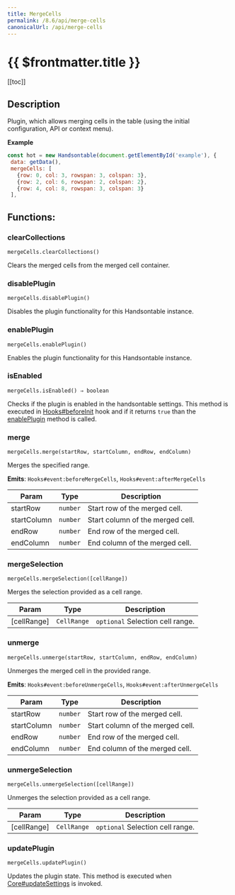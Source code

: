 ```yaml
---
title: MergeCells
permalink: /8.6/api/merge-cells
canonicalUrl: /api/merge-cells
---
```


# {{ $frontmatter.title }}

[[toc]]

## Description


Plugin, which allows merging cells in the table (using the initial configuration, API or context menu).


**Example**  
```js
const hot = new Handsontable(document.getElementById('example'), {
 data: getData(),
 mergeCells: [
   {row: 0, col: 3, rowspan: 3, colspan: 3},
   {row: 2, col: 6, rowspan: 2, colspan: 2},
   {row: 4, col: 8, rowspan: 3, colspan: 3}
 ],
```
## Functions:

### clearCollections
`mergeCells.clearCollections()`

Clears the merged cells from the merged cell container.



### disablePlugin
`mergeCells.disablePlugin()`

Disables the plugin functionality for this Handsontable instance.



### enablePlugin
`mergeCells.enablePlugin()`

Enables the plugin functionality for this Handsontable instance.



### isEnabled
`mergeCells.isEnabled() ⇒ boolean`

Checks if the plugin is enabled in the handsontable settings. This method is executed in [Hooks#beforeInit](./Hooks/#beforeInit)
hook and if it returns `true` than the [enablePlugin](#MergeCells+enablePlugin) method is called.



### merge
`mergeCells.merge(startRow, startColumn, endRow, endColumn)`

Merges the specified range.

**Emits**: <code>Hooks#event:beforeMergeCells</code>, <code>Hooks#event:afterMergeCells</code>  

| Param | Type | Description |
| --- | --- | --- |
| startRow | <code>number</code> | Start row of the merged cell. |
| startColumn | <code>number</code> | Start column of the merged cell. |
| endRow | <code>number</code> | End row of the merged cell. |
| endColumn | <code>number</code> | End column of the merged cell. |



### mergeSelection
`mergeCells.mergeSelection([cellRange])`

Merges the selection provided as a cell range.


| Param | Type | Description |
| --- | --- | --- |
| [cellRange] | <code>CellRange</code> | `optional` Selection cell range. |



### unmerge
`mergeCells.unmerge(startRow, startColumn, endRow, endColumn)`

Unmerges the merged cell in the provided range.

**Emits**: <code>Hooks#event:beforeUnmergeCells</code>, <code>Hooks#event:afterUnmergeCells</code>  

| Param | Type | Description |
| --- | --- | --- |
| startRow | <code>number</code> | Start row of the merged cell. |
| startColumn | <code>number</code> | Start column of the merged cell. |
| endRow | <code>number</code> | End row of the merged cell. |
| endColumn | <code>number</code> | End column of the merged cell. |



### unmergeSelection
`mergeCells.unmergeSelection([cellRange])`

Unmerges the selection provided as a cell range.


| Param | Type | Description |
| --- | --- | --- |
| [cellRange] | <code>CellRange</code> | `optional` Selection cell range. |



### updatePlugin
`mergeCells.updatePlugin()`

Updates the plugin state. This method is executed when [Core#updateSettings](./Core/#updateSettings) is invoked.


